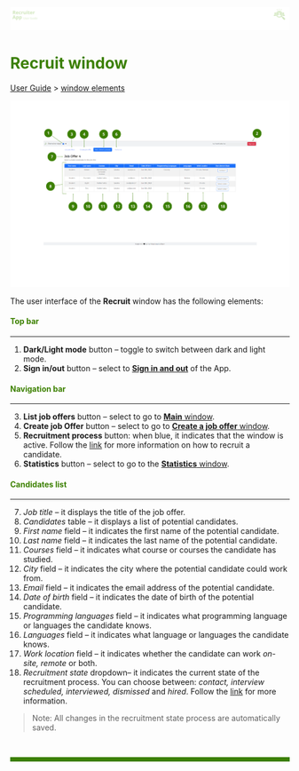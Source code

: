 ![banner](../../attachments/peque.png)

# <span style="color:#3C8000">Recruit window</span>

[User Guide](../README.md) > [window elements](README.md)

![recruitwindow](../../attachments/recruitwindowRA.png)

The user interface of the **Recruit** window has the following elements:

#### <span style="color:#3C8000">Top bar</span>

---

1. **Dark/Light mode** button – toggle to switch between dark and light mode.
2. **Sign in/out** button – select to [**Sign in and out**](../How-to/How-to-authenticate.md) of the App.

#### <span style="color:#3C8000">Navigation bar</span>

---

3. **List job offers** button – select to go to [**Main** window](Main-window.md).
4. **Create job Offer** button – select to go to [**Create a job offer** window](Create-job-offer-window.md).
5. **Recruitment process** button: when blue, it indicates that the window is active. Follow the [link](../How-to/How-to-recruit-candidates.md) for more information on how to recruit a candidate.
6. **Statistics** button – select to go to the [**Statistics** window](Statistics-window.md).

#### <span style="color:#3C8000">Candidates list</span>

---

7. _Job title_ – it displays the title of the job offer.
8. _Candidates_ table – it displays a list of potential candidates.
9. _First name_ field – it indicates the first name of the potential candidate.
10. _Last name_ field – it indicates the last name of the potential candidate.
11. _Courses_ field – it indicates what course or courses the candidate has studied.
12. _City_ field – it indicates the city where the potential candidate could work from.
13. _Email_ field – it indicates the email address of the potential candidate.
14. _Date of birth_ field – it indicates the date of birth of the potential candidate.
15. _Programming languages_ field – it indicates what programming language or languages the candidate knows.
16. _Languages_ field – it indicates what language or languages the candidate knows.
17. _Work location_ field – it indicates whether the candidate can work _on-site, remote_ or both.
18. _Recruitment state_ dropdown– it indicates the current state of the recruitment process. You can choose between: _contact, interview scheduled, interviewed, dismissed_ and _hired_. Follow the [link](../How-to/How-to-recruit-candidates.md) for more information.

> Note: All changes in the recruitment state process are automatically saved.

<br>
<hr style="height:8px;background-color:#3C8000">
